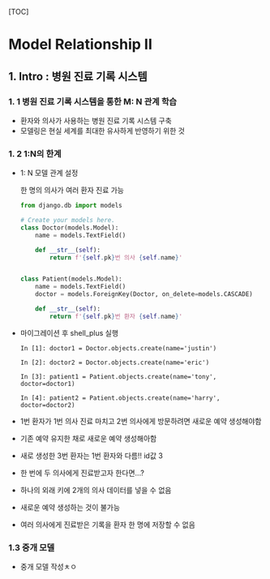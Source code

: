 [TOC]



# Model Relationship II 

## 1. Intro : 병원 진료 기록 시스템

### 1. 1 병원 진료 기록 시스템을 통한 M: N 관계 학습

- 환자와 의사가 사용하는 병원 진료 기록 시스템 구축
- 모델링은 현실 세계를 최대한 유사하게 반영하기 위한 것



### 1. 2  1:N의 한계

- 1: N 모델 관계 설정

  한 명의 의사가 여러 환자 진료 가능

  ```python
  from django.db import models
  
  # Create your models here.
  class Doctor(models.Model):
      name = models.TextField()
  
      def __str__(self):
          return f'{self.pk}번 의사 {self.name}'
  
  
  class Patient(models.Model):
      name = models.TextField()
      doctor = models.ForeignKey(Doctor, on_delete=models.CASCADE)
  
      def __str__(self):
          return f'{self.pk}번 환자 {self.name}'
  ```

  

- 마이그레이션 후 shell_plus 실행

  ```shell
  In [1]: doctor1 = Doctor.objects.create(name='justin')
  
  In [2]: doctor2 = Doctor.objects.create(name='eric')
  
  In [3]: patient1 = Patient.objects.create(name='tony', doctor=doctor1)
  
  In [4]: patient2 = Patient.objects.create(name='harry', doctor=doctor2)
  ```

  

- 1번 환자가 1번 의사 진료 마치고 2번 의사에게 방문하려면 새로운 예약 생성해야함

- 기존 예약 유지한 채로 새로운 예약 생성해아함

- 새로 생성한 3번 환자는 1번 환자와 다름!! id값 3

- 한 번에 두 의사에게 진료받고자 한다면...?

- 하나의 외래 키에 2개의 의사 데이터를 넣을 수 없음

- 새로운 예약 생성하는 것이 불가능

- 여러 의사에게 진료받은 기록을 환자 한 명에 저장할 수 없음

  

### 1.3 중개 모델

- 중개 모델 작성ㅊㅇ
